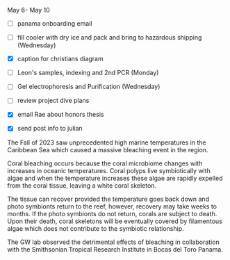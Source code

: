 May 6- May 10
- [ ] panama onboarding email
- [ ] fill cooler with dry ice and pack and bring to hazardous shipping (Wednesday)
- [x] caption for christians diagram
- [ ] Leon's samples, indexing and 2nd PCR (Monday)
- [ ] Gel electrophoresis and Purification (Wednesday)
- [ ] review project dive plans 
- [x] email Rae about honors thesis 
- [x] send post info to julian


The Fall of 2023 saw unprecedented high marine temperatures in the Caribbean Sea which caused a massive bleaching event in the region.

Coral bleaching occurs because the coral microbiome changes with increases in oceanic temperatures. Coral polyps live symbiotically with algae and when the temperature increases these algae are rapidly expelled from the coral tissue, leaving a white coral skeleton. 

The tissue can recover provided the temperature goes back down and photo symbionts return to the reef, however, recovery may take weeks to months. If the photo symbionts do not return, corals are subject to death. Upon their death, coral skeletons will be eventually covered by filamentous algae which does not contribute to the symbiotic relationship.

The GW lab observed the detrimental effects of bleaching in collaboration with the Smithsonian Tropical Research Institute in Bocas del Toro Panama.
